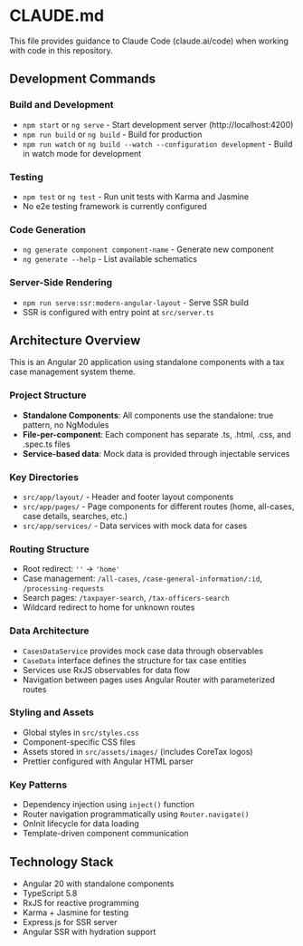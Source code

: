 # CLAUDE.md

This file provides guidance to Claude Code (claude.ai/code) when working with code in this repository.

## Development Commands

### Build and Development
- `npm start` or `ng serve` - Start development server (http://localhost:4200)
- `npm run build` or `ng build` - Build for production
- `npm run watch` or `ng build --watch --configuration development` - Build in watch mode for development

### Testing
- `npm test` or `ng test` - Run unit tests with Karma and Jasmine
- No e2e testing framework is currently configured

### Code Generation
- `ng generate component component-name` - Generate new component
- `ng generate --help` - List available schematics

### Server-Side Rendering
- `npm run serve:ssr:modern-angular-layout` - Serve SSR build
- SSR is configured with entry point at `src/server.ts`

## Architecture Overview

This is an Angular 20 application using standalone components with a tax case management system theme.

### Project Structure
- **Standalone Components**: All components use the standalone: true pattern, no NgModules
- **File-per-component**: Each component has separate .ts, .html, .css, and .spec.ts files
- **Service-based data**: Mock data is provided through injectable services

### Key Directories
- `src/app/layout/` - Header and footer layout components
- `src/app/pages/` - Page components for different routes (home, all-cases, case details, searches, etc.)
- `src/app/services/` - Data services with mock data for cases

### Routing Structure
- Root redirect: `''` → `'home'`
- Case management: `/all-cases`, `/case-general-information/:id`, `/processing-requests`
- Search pages: `/taxpayer-search`, `/tax-officers-search`
- Wildcard redirect to home for unknown routes

### Data Architecture
- `CasesDataService` provides mock case data through observables
- `CaseData` interface defines the structure for tax case entities
- Services use RxJS observables for data flow
- Navigation between pages uses Angular Router with parameterized routes

### Styling and Assets
- Global styles in `src/styles.css`
- Component-specific CSS files
- Assets stored in `src/assets/images/` (includes CoreTax logos)
- Prettier configured with Angular HTML parser

### Key Patterns
- Dependency injection using `inject()` function
- Router navigation programmatically using `Router.navigate()`
- OnInit lifecycle for data loading
- Template-driven component communication

## Technology Stack
- Angular 20 with standalone components
- TypeScript 5.8
- RxJS for reactive programming
- Karma + Jasmine for testing
- Express.js for SSR server
- Angular SSR with hydration support